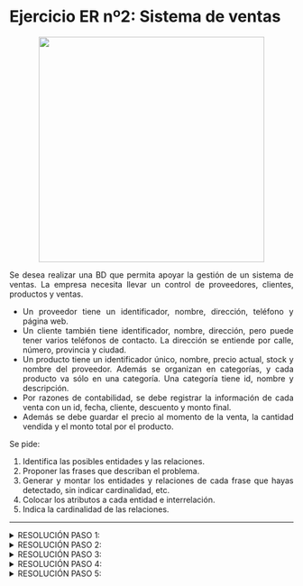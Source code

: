 <div align="justify">

# Ejercicio ER nº2: Sistema de ventas

<div align="center">
<img src="https://github.com/jpexposito/base-datos/raw/main/ER/tareas/tarea2/img/sistema-ventas.png" width="400px"/>
</div>


Se desea realizar una BD que permita apoyar la gestión de un sistema de ventas. La empresa necesita llevar un control de proveedores, clientes, productos y ventas.

- Un proveedor tiene un identificador, nombre, dirección, teléfono y página web.
- Un cliente también tiene identificador, nombre, dirección, pero puede tener varios teléfonos de contacto. La dirección se entiende por calle, número, provincia y ciudad.
- Un producto tiene un identificador único, nombre, precio actual, stock y nombre del proveedor. Además se organizan en categorías, y cada producto va sólo en una categoría. Una categoría tiene id, nombre y descripción.
- Por razones de contabilidad, se debe registrar la información de cada venta con un id, fecha, cliente, descuento y monto final.
- Además se debe guardar el precio al momento de la venta, la cantidad vendida y el monto total por el producto.

Se pide: 

1. Identifica las posibles entidades y las relaciones.
2. Proponer las frases que describan el problema.
3. Generar y montar los entidades y relaciones de cada frase que hayas detectado, sin indicar cardinalidad, etc.
4. Colocar los atributos a cada entidad e interrelación.
5. Indica la cardinalidad de las relaciones.

- - -

<details>
      <summary>RESOLUCIÓN PASO 1:</summary>
      
  </br>
  
  <img src="https://github.com/samugd17/base-datos-bae-/blob/main/TAREAS/Tarea5/Ejercicio%202/IMG/ER.n%C2%BA2.PASO1.drawio.png">
  
  </br>
  
</details>

<details>
      <summary>RESOLUCIÓN PASO 2:</summary>
 
- En esta base de datos, queremos conocer los actores que interpretan a cada personaje, los cuales serán clasificados según su raza (Humano, Vulcano y Klingon) junto a sus respectivas características.
      
- Además, tendremos en cuenta las apariciones de estos en la filmografía de Star Trek, desde las películas hasta los capítulos de la serie.
      
- Dentro de estos capítulos, clasificaremos los planetas visitados en las diferentes naves, que también serán organizadas teniendo en cuenta si disponen de una lanzadera o no.
        
  </br>
  
</details>

<details>
      <summary>RESOLUCIÓN PASO 3:</summary>
      
  <br>
  
  <img src="https://github.com/samugd17/base-datos-bae-/blob/main/TAREAS/Tarea5/Ejercicio%202/IMG/ER.n%C2%BA2.PASO3.drawio.png">
  
  </br>
  
</details>

<details>
      <summary>RESOLUCIÓN PASO 4:</summary>
      
  </br>
  
  <img src="https://github.com/samugd17/base-datos-bae-/blob/main/TAREAS/Tarea5/Ejercicio%202/IMG/ER.n%C2%BA2.PASO4.drawio.png">
  
  </br>
  
</details>

<details>
      <summary>RESOLUCIÓN PASO 5:</summary>
      
  </br>
  
  <img src="https://github.com/samugd17/base-datos-bae-/blob/main/TAREAS/Tarea5/Ejercicio%202/IMG/ER.n%C2%BA2.PASO5.drawio.png">
  
  </br>
  
</details>
</div>


